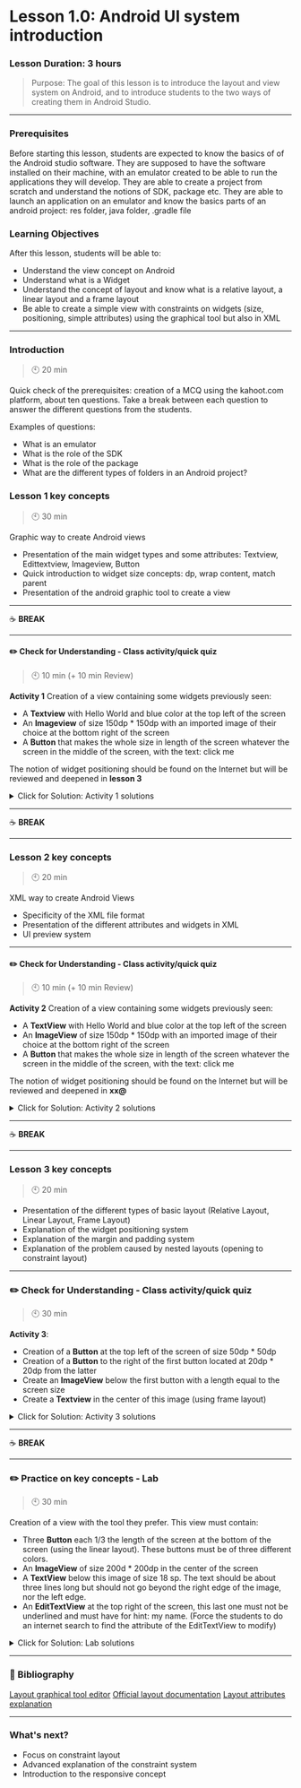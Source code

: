 # Lesson 1.0: Android UI system introduction

### Lesson Duration: 3 hours

> Purpose: The goal of this lesson is to introduce the layout and view system on Android, and to introduce students to the two ways of creating them in Android Studio.

---

### Prerequisites

Before starting this lesson, students are expected to know the basics of of the Android studio software. They are supposed to have the software installed on their machine, with an emulator created to be able to run the applications they will develop. They are able to create a project from scratch and understand the notions of SDK, package etc. They are able to launch an application on an emulator and know the basics parts of an android project: res folder, java folder, .gradle file

### Learning Objectives

After this lesson, students will be able to:

- Understand the view concept on Android
- Understand what is a Widget
- Understand the concept of layout and know what is a relative layout, a linear layout and a frame layout
- Be able to create a simple view with constraints on widgets (size, positioning, simple attributes) using the graphical tool but also in XML

---

### Introduction
> :clock10: 20 min

Quick check of the prerequisites: creation of a MCQ using the kahoot.com platform, about ten questions. 
Take a break between each question to answer the different questions from the students.  

Examples of questions:
- What is an emulator
- What is the role of the SDK
- What is the role of the package
- What are the different types of folders in an Android project?


### Lesson 1 key concepts

> :clock10: 30 min

Graphic way to create Android views

- Presentation of the main widget types and some attributes: Textview, Edittextview, Imageview, Button
- Quick introduction to widget size concepts: dp, wrap content, match parent
- Presentation of the android graphic tool to create a view
---

:coffee: **BREAK**

---

#### :pencil2: Check for Understanding - Class activity/quick quiz

> :clock10: 10 min (+ 10 min Review)

**Activity 1**
Creation of a view containing some widgets previously seen:
- A **Textview** with Hello World and blue color at the top left of the screen
- An **Imageview** of size 150dp * 150dp with an imported image of their choice at the bottom right of the screen
- A **Button** that makes the whole size in length of the screen whatever the screen in the middle of the screen, with the text: click me

The notion of widget positioning should be found on the Internet but will be reviewed and deepened in **lesson 3**

</details>

<details>
  <summary> Click for Solution: Activity 1 solutions </summary>

- Link to [activity 1 solution](https://gist.github.com/ironhack-edu/253270833e1716fca5d7273469ea757d).

</details>

---

:coffee: **BREAK**

---

### Lesson 2 key concepts

> :clock10: 20 min

XML way to create Android Views

- Specificity of the XML file format 
- Presentation of the different attributes and widgets in XML
- UI preview system

---

#### :pencil2: Check for Understanding - Class activity/quick quiz

> :clock10: 10 min (+ 10 min Review)

**Activity 2**
Creation of a view containing some widgets previously seen:
- A **TextView** with Hello World and blue color at the top left of the screen
- An **ImageView** of size 150dp * 150dp with an imported image of their choice at the bottom right of the screen
- A **Button** that makes the whole size in length of the screen whatever the screen in the middle of the screen, with the text: click me

The notion of widget positioning should be found on the Internet but will be reviewed and deepened in **xx@**
<details>
  <summary> Click for Solution: Activity 2 solutions </summary>

- Link to [activity 2 solutions](https://gist.github.com/ironhack-edu/2946a99a19aa1f86c066e7dd1ffec7fc).

</details>

---

:coffee: **BREAK**

---

### Lesson 3 key concepts

> :clock10: 20 min

- Presentation of the different types of basic layout (Relative Layout, Linear Layout, Frame Layout)
- Explanation of the widget positioning system
- Explanation of the margin and padding system
- Explanation of the problem caused by nested layouts (opening to constraint layout)

---

### :pencil2: Check for Understanding - Class activity/quick quiz

> :clock10: 30 min

 **Activity 3**:

- Creation of a **Button** at the top left of the screen of size 50dp * 50dp
- Creation of a **Button** to the right of the first button located at 20dp * 20dp from the latter
- Create an **ImageView** below the first button with a length equal to the screen size
- Create a **Textview** in the center of this image (using frame layout)

<details>
  <summary>Click for Solution: Activity 3 solutions</summary>

- Link to [activity 3 solution](https://github.com/florianpzd/Ironhack-edu-android/blob/master/android-ui-case-study/1.0_android_ui_introduction/exercise3/view.xml).

</details>

---



:coffee: **BREAK**

---

### :pencil2: Practice on key concepts - Lab

> :clock10: 30 min

Creation of a view with the tool they prefer.
This view must contain:

- Three **Button** each 1/3 the length of the screen at the bottom of the screen (using the linear layout). These buttons must be of three different colors.
- An **ImageView** of size 200d * 200dp in the center of the screen
- A **TextView** below this image of size 18 sp. The text should be about three lines long but should not go beyond the right edge of the image, nor the left edge.
- An **EditTextView** at the top right of the screen, this last one must not be underlined and must have for hint: my name. (Force the students to do an internet search to find the attribute of the EditTextView to modify)

<details>
  <summary> Click for Solution: Lab solutions </summary>

- Link to the [lab solution](https://gist.github.com/ironhack-edu/c3e7fba417de11bcf152ba6329acbbb4).

</details>

---
### :book: Bibliography
[Layout graphical tool editor](https://developer.android.com/studio/write/layout-editor)
[Official layout documentation](https://developer.android.com/guide/topics/ui/declaring-layout)
[Layout attributes explanation](https://medium.com/androiddevelopers/layouts-attributes-and-you-9e5a4b4fe32c)

---
### What's next?
- Focus on constraint layout
- Advanced explanation of the constraint system
- Introduction to the responsive concept
